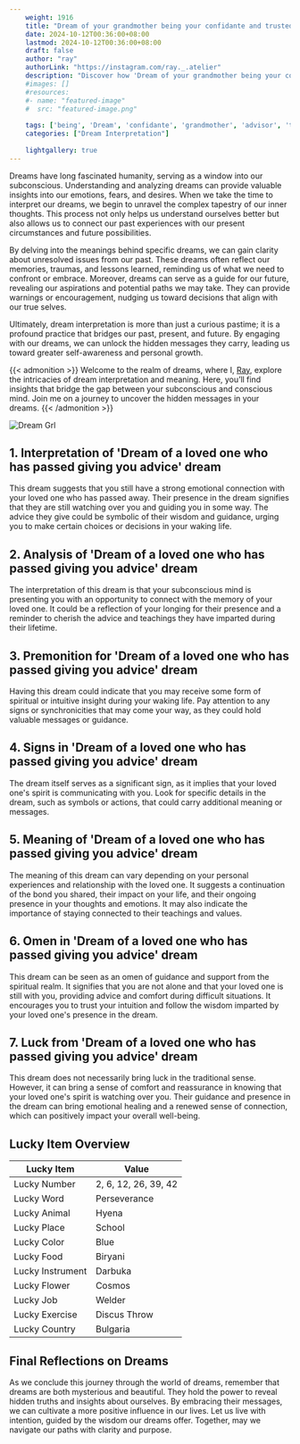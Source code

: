 ```yaml
---
    weight: 1916
    title: "Dream of your grandmother being your confidante and trusted advisor."  # Assuming 'title' column exists
    date: 2024-10-12T00:36:00+08:00
    lastmod: 2024-10-12T00:36:00+08:00
    draft: false
    author: "ray"
    authorLink: "https://instagram.com/ray._.atelier"
    description: "Discover how 'Dream of your grandmother being your confidante and trusted advisor.' can interpret your future and uncover its significant meanings in your life."
    #images: []
    #resources:
    #- name: "featured-image"
    #  src: "featured-image.png"
    
    tags: ['being', 'Dream', 'confidante', 'grandmother', 'advisor', 'trusted']
    categories: ["Dream Interpretation"]
    
    lightgallery: true
---
```

    
Dreams have long fascinated humanity, serving as a window into our subconscious. Understanding and analyzing dreams can provide valuable insights into our emotions, fears, and desires. When we take the time to interpret our dreams, we begin to unravel the complex tapestry of our inner thoughts. This process not only helps us understand ourselves better but also allows us to connect our past experiences with our present circumstances and future possibilities.

By delving into the meanings behind specific dreams, we can gain clarity about unresolved issues from our past. These dreams often reflect our memories, traumas, and lessons learned, reminding us of what we need to confront or embrace. Moreover, dreams can serve as a guide for our future, revealing our aspirations and potential paths we may take. They can provide warnings or encouragement, nudging us toward decisions that align with our true selves.

Ultimately, dream interpretation is more than just a curious pastime; it is a profound practice that bridges our past, present, and future. By engaging with our dreams, we can unlock the hidden messages they carry, leading us toward greater self-awareness and personal growth.

{{< admonition >}}
Welcome to the realm of dreams, where I, [Ray](https://instagram.com/ray._.atelier), explore the intricacies of dream interpretation and meaning. Here, you’ll find insights that bridge the gap between your subconscious and conscious mind. Join me on a journey to uncover the hidden messages in your dreams.
{{< /admonition >}}

![Dream Grl](https://cdn.pixabay.com/photo/2017/11/02/03/35/gothic-2910057_1280.jpg "Dream Grl")

## 1. Interpretation of 'Dream of a loved one who has passed giving you advice' dream
 This dream suggests that you still have a strong emotional connection with your loved one who has passed away. Their presence in the dream signifies that they are still watching over you and guiding you in some way. The advice they give could be symbolic of their wisdom and guidance, urging you to make certain choices or decisions in your waking life.

## 2. Analysis of 'Dream of a loved one who has passed giving you advice' dream
 The interpretation of this dream is that your subconscious mind is presenting you with an opportunity to connect with the memory of your loved one. It could be a reflection of your longing for their presence and a reminder to cherish the advice and teachings they have imparted during their lifetime.

## 3. Premonition for 'Dream of a loved one who has passed giving you advice' dream
 Having this dream could indicate that you may receive some form of spiritual or intuitive insight during your waking life. Pay attention to any signs or synchronicities that may come your way, as they could hold valuable messages or guidance.

## 4. Signs in 'Dream of a loved one who has passed giving you advice' dream
 The dream itself serves as a significant sign, as it implies that your loved one's spirit is communicating with you. Look for specific details in the dream, such as symbols or actions, that could carry additional meaning or messages.

## 5. Meaning of 'Dream of a loved one who has passed giving you advice' dream
 The meaning of this dream can vary depending on your personal experiences and relationship with the loved one. It suggests a continuation of the bond you shared, their impact on your life, and their ongoing presence in your thoughts and emotions. It may also indicate the importance of staying connected to their teachings and values.

## 6. Omen in 'Dream of a loved one who has passed giving you advice' dream
 This dream can be seen as an omen of guidance and support from the spiritual realm. It signifies that you are not alone and that your loved one is still with you, providing advice and comfort during difficult situations. It encourages you to trust your intuition and follow the wisdom imparted by your loved one's presence in the dream.

## 7. Luck from 'Dream of a loved one who has passed giving you advice' dream
 This dream does not necessarily bring luck in the traditional sense. However, it can bring a sense of comfort and reassurance in knowing that your loved one's spirit is watching over you. Their guidance and presence in the dream can bring emotional healing and a renewed sense of connection, which can positively impact your overall well-being.

## Lucky Item Overview
| Lucky Item          | Value              |
|---------------|--------------------|
| Lucky Number        | 2, 6, 12, 26, 39, 42  |
| Lucky Word          | Perseverance |
| Lucky Animal        | Hyena |
| Lucky Place         | School     |
| Lucky Color         | Blue     |
| Lucky Food          | Biryani      |
| Lucky Instrument    | Darbuka |
| Lucky Flower        | Cosmos    |
| Lucky Job           | Welder       |
| Lucky Exercise      | Discus Throw  |
| Lucky Country       | Bulgaria    |


##  Final Reflections on Dreams

As we conclude this journey through the world of dreams, remember that dreams are both mysterious and beautiful. They hold the power to reveal hidden truths and insights about ourselves. By embracing their messages, we can cultivate a more positive influence in our lives. Let us live with intention, guided by the wisdom our dreams offer. Together, may we navigate our paths with clarity and purpose.
